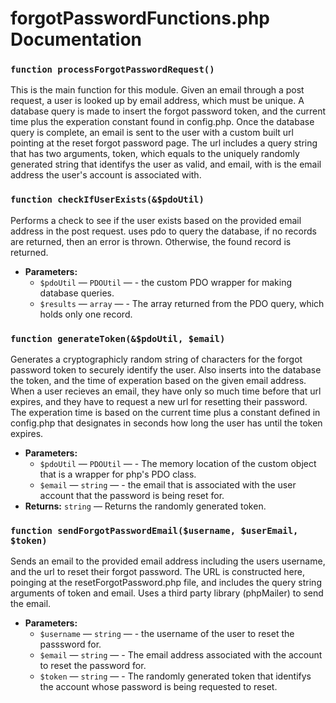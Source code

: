 

#

# forgotPasswordFunctions.php Documentation

### `function processForgotPasswordRequest()`

This is the main function for this module. Given an email through a post request, a user is looked up by email address, which must be unique. A database query is made to insert the forgot password token, and the current time plus the experation constant found in config.php. Once the database query is complete, an email is sent to the user with a custom built url pointing at the reset forgot password page. The url includes a query string that has two arguments, token, which equals to the uniquely randomly generated string that identifys the user as valid, and email, with is the email address the user's account is associated with.

### `function checkIfUserExists(&$pdoUtil)`

Performs a check to see if the user exists based on the provided email address in the post request. uses pdo to query the database, if no records are returned, then an error is thrown. Otherwise, the found record is returned.

 * **Parameters:**
   * `$pdoUtil` — `PDOUtil` — - the custom PDO wrapper for making database queries.
   * `$results` — `array` — - The array returned from the PDO query, which holds only one record.

### `function generateToken(&$pdoUtil, $email)`

Generates a cryptographicly random string of characters for the forgot password token to securely identify the user. Also inserts into the database the token, and the time of experation based on the given email address. When a user recieves an email, they have only so much time before that url expires, and they have to request a new url for resetting their password. The experation time is based on the current time plus a constant defined in config.php that designates in seconds how long the user has until the token expires.

 * **Parameters:**
   * `$pdoUtil` — `PDOUtil` — - The memory location of the custom object that is a wrapper for php's PDO class.
   * `$email` — `string` — - the email that is associated with the user account that the password is being reset for.
 * **Returns:** `string` — Returns the randomly generated token.

### `function sendForgotPasswordEmail($username, $userEmail, $token)`

Sends an email to the provided email address including the users username, and the url to reset their forgot password. The URL is constructed here, poinging at the resetForgotPassword.php file, and includes the query string arguments of token and email. Uses a third party library (phpMailer) to send the email.

 * **Parameters:**
   * `$username` — `string` — - the username of the user to reset the passsword for.
   * `$email` — `string` — - The email address associated with the account to reset the password for.
   * `$token` — `string` — - The randomly generated token that identifys the account whose password is being requested to reset.
